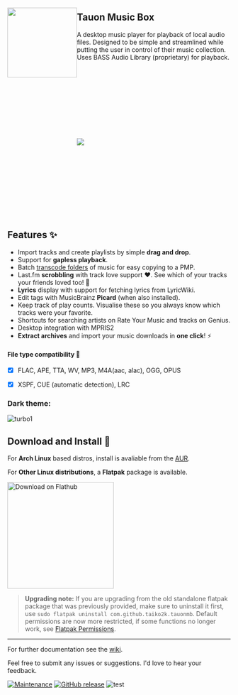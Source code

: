 
<img src="https://user-images.githubusercontent.com/17271572/51743494-a2b58600-2101-11e9-9e90-9c7c6c3394eb.png" align="left" height="157px" hspace="0px" vspace="20px">

## Tauon Music Box

A desktop music player for playback of local audio files.
Designed to be simple and streamlined while putting the user in control of their music collection. Uses BASS Audio Library (proprietary) for playback. 

<img src="https://user-images.githubusercontent.com/17271572/51880647-f1eb0780-23dc-11e9-8bb0-c3e888f8e52b.jpg" hspace="0px" vspace="160px">

## Features :sparkles:

  - Import tracks and create playlists by simple **drag and drop**.
  - Support for **gapless playback**.
  - Batch [transcode folders](https://github.com/Taiko2k/tauonmb/wiki/Transcoding-for-PMP-DAP-Smartphone) of music for easy copying to a PMP.
  - Last.fm **scrobbling** with track love support :heart:. See which of your tracks your friends loved too! :purple_heart:
  - **Lyrics** display with support for fetching lyrics from LyricWiki.
  - Edit tags with MusicBrainz **Picard** (when also installed).
  - Keep track of play counts. Visualise these so you always know which tracks were your favorite.
  - Shortcuts for searching artists on Rate Your Music and tracks on Genius.
  - Desktop integration with MPRIS2
  - **Extract archives** and import your music downloads in **one click**! :zap:


#### File type compatibility :milky_way:

- [x] FLAC, APE, TTA, WV, MP3, M4A(aac, alac), OGG, OPUS
- [x] XSPF, CUE (automatic detection), LRC


### Dark theme:

![turbo1](https://user-images.githubusercontent.com/17271572/48976940-492ade00-f0f5-11e8-9e93-b8dcb9cdbd8c.jpg)


## Download and Install :dizzy:

For __Arch Linux__ based distros, install is avaliable from the [AUR](https://aur.archlinux.org/packages/tauon-music-box/).

For __Other Linux distributions__, a **Flatpak** package is available.

<a href='https://flathub.org/apps/details/com.github.taiko2k.tauonmb'><img width='240' alt='Download on Flathub' src='https://flathub.org/assets/badges/flathub-badge-en.png'/></a>

  > **Upgrading note:** If you are upgrading from the old standalone flatpak package that was previously provided, make sure to uninstall it first, use `sudo flatpak uninstall com.github.taiko2k.tauonmb`. Default permissions are now more restricted, if some functions no longer work, see [Flatpak Permissions](https://github.com/Taiko2k/TauonMusicBox/wiki/Flatpak-Permissions).


___

For further documentation see the [wiki](https://github.com/Taiko2k/tauonmb/wiki/Basic-Use-Guide).

Feel free to submit any issues or suggestions. I'd love to hear your feedback.

[![Maintenance](https://img.shields.io/maintenance/yes/2019.svg?style=for-the-badge)](https://github.com/Taiko2k/tauonmb/releases) [![GitHub release](https://img.shields.io/github/release/taiko2k/tauonmb.svg?style=for-the-badge&colorB=ff69b4)](https://github.com/Taiko2k/tauonmb/releases) ![test](https://img.shields.io/badge/platform-linux--64-lightgrey.svg?style=for-the-badge)
